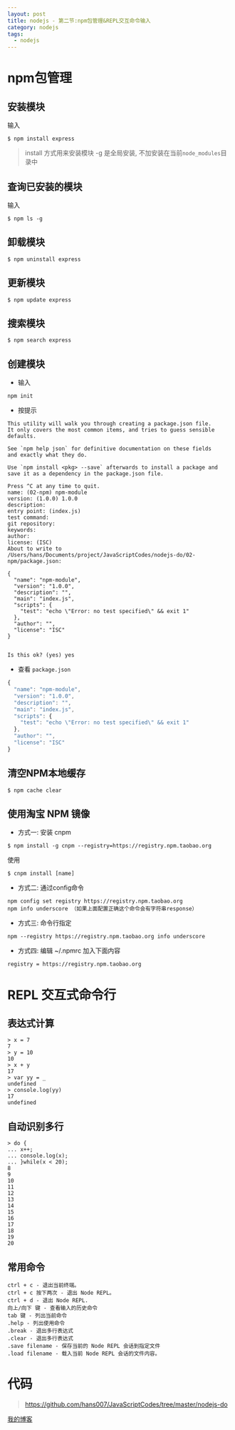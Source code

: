 ```yaml
---
layout: post
title: nodejs - 第二节:npm包管理&REPL交互命令输入
category: nodejs
tags:
  - nodejs
---
```


# npm包管理

## 安装模块

输入

```
$ npm install express
```

> install 方式用来安装模块
> -g 是全局安装, 不加安装在当前`node_modules`目录中

## 查询已安装的模块

输入

```
$ npm ls -g
```

## 卸载模块 

```
$ npm uninstall express
```

## 更新模块 

```
$ npm update express
```

## 搜索模块

```
$ npm search express
```

## 创建模块

- 输入

```
npm init
```

- 按提示

```
This utility will walk you through creating a package.json file.
It only covers the most common items, and tries to guess sensible defaults.

See `npm help json` for definitive documentation on these fields
and exactly what they do.

Use `npm install <pkg> --save` afterwards to install a package and
save it as a dependency in the package.json file.

Press ^C at any time to quit.
name: (02-npm) npm-module
version: (1.0.0) 1.0.0
description:
entry point: (index.js)
test command:
git repository:
keywords:
author:
license: (ISC)
About to write to /Users/hans/Documents/project/JavaScriptCodes/nodejs-do/02-npm/package.json:

{
  "name": "npm-module",
  "version": "1.0.0",
  "description": "",
  "main": "index.js",
  "scripts": {
    "test": "echo \"Error: no test specified\" && exit 1"
  },
  "author": "",
  "license": "ISC"
}


Is this ok? (yes) yes
```

- 查看 `package.json`

```javascript
{
  "name": "npm-module",
  "version": "1.0.0",
  "description": "",
  "main": "index.js",
  "scripts": {
    "test": "echo \"Error: no test specified\" && exit 1"
  },
  "author": "",
  "license": "ISC"
}
```

## 清空NPM本地缓存

```
$ npm cache clear
```

## 使用淘宝 NPM 镜像

- 方式一: 安装 cnpm

```
$ npm install -g cnpm --registry=https://registry.npm.taobao.org
```

使用

```
$ cnpm install [name]
```

- 方式二: 通过config命令

```
npm config set registry https://registry.npm.taobao.org 
npm info underscore （如果上面配置正确这个命令会有字符串response）
```

- 方式三: 命令行指定

```
npm --registry https://registry.npm.taobao.org info underscore
```

- 方式四: 编辑 ~/.npmrc 加入下面内容

```
registry = https://registry.npm.taobao.org
``` 

# REPL 交互式命令行

## 表达式计算

```
> x = 7
7
> y = 10
10
> x + y
17
> var yy = _
undefined
> console.log(yy)
17
undefined
```

## 自动识别多行

```
> do {
... x++;
... console.log(x);
... }while(x < 20);
8
9
10
11
12
13
14
15
16
17
18
19
20
```

## 常用命令

```
ctrl + c - 退出当前终端。
ctrl + c 按下两次 - 退出 Node REPL。
ctrl + d - 退出 Node REPL.
向上/向下 键 - 查看输入的历史命令
tab 键 - 列出当前命令
.help - 列出使用命令
.break - 退出多行表达式
.clear - 退出多行表达式
.save filename - 保存当前的 Node REPL 会话到指定文件
.load filename - 载入当前 Node REPL 会话的文件内容。
```

# 代码

> https://github.com/hans007/JavaScriptCodes/tree/master/nodejs-do

[我的博客](https://hans007.github.io)